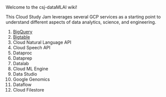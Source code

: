 Welcome to the csj-dataMLAI wiki!

This Cloud Study Jam leverages several GCP services as a starting point to understand different aspects of data analytics, science, and engineering.
1. [BigQuery](https://cloud.google.com/bigquery/)
2. [Bigtable](https://cloud.google.com/bigtable/)
3. Cloud Natural Language API
4. Cloud Speech API
5. Dataproc
6. Dataprep
7. Datalab
8. Cloud ML Engine
9. Data Studio
10. Google Genomics
11. Dataflow
12. Cloud Filestore

